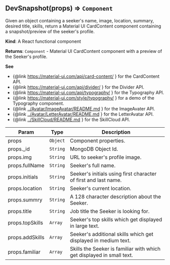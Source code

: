 <a name="DevSnapshot"></a>

## DevSnapshot(props) ⇒ <code>Component</code>
Given an object containing a seeker's name, image, location, summary, desired title, skills, return a
Material UI CardContent component containing a snapshot/preview of the seeker's profile.

**Kind**: A React functional component

**Returns**: <code>Component</code> - Material UI CardContent component with a preview of the Seeker's profile.

**See**

- {@link https://material-ui.com/api/card-content/ } for the CardContent API.
- {@link https://material-ui.com/api/divider/ } for the Divider API.
- {@link https://material-ui.com/api/typography/ } for the Typography API.
- {@link https://material-ui.com/style/typography/ } for a demo of the Typography component.
- {@link [../Avatar/ImageAvatar/README.md](../Avatar/ImageAvatar/README.md) } for the ImageAvater API.
- {@link [../Avatar/LetterAvatar/README.md](../Avatar/LetterAvatar/README.md) } for the LetterAvatar API.
- {@link [../SkillCloud/README.md](../SkillCloud/README.md) } for the SkillCloud API.


| Param | Type | Description |
| --- | --- | --- |
| props | <code>Object</code> | Component properties. |
| props._id | <code>String</code> | MongoDB Object Id. |
| props.img | <code>String</code> | URL to seeker's profile image. |
| props.fullName | <code>String</code> | Seeker's full name. |
| props.initials | <code>String</code> | Seeker's initials using first character of first and last name. |
| props.location | <code>String</code> | Seeker's current location. |
| props.summry | <code>String</code> | A 128 character description about the Seeker. |
| props.title | <code>String</code> | Job title the Seeker is looking for. |
| props.topSkills | <code>Array</code> | Seeker's top skills which get displayed in large text. |
| props.addSkills | <code>Array</code> | Seeker's additional skills which get displayed in medium text. |
| props.familiar | <code>Array</code> | Skills the Seeker is familiar with which get displayed in small text. |
